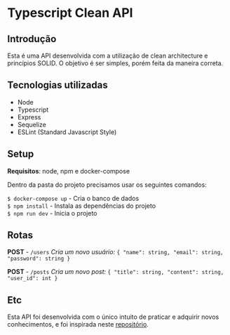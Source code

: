 # Typescript Clean API

## Introdução

Esta é uma API desenvolvida com a utilização de clean architecture e princípios SOLID.
O objetivo é ser simples, porém feita da maneira correta.

## Tecnologias utilizadas

- Node
- Typescript
- Express
- Sequelize
- ESLint (Standard Javascript Style)

## Setup

**Requisitos**: node, npm e docker-compose

Dentro da pasta do projeto precisamos usar os seguintes comandos:

`$ docker-compose up` - Cria o banco de dados  
`$ npm install` - Instala as dependências do projeto  
`$ npm run dev` - Inicia o projeto  

## Rotas

**POST** - `/users`
*Cria um novo usuário:*
`{
  "name": string,
  "email": string,
  "password": string
}`

**POST** - `/posts`
*Cria um novo post:*
`{
  "title": string,
  "content": string,
  "user_id": int
}`

## Etc

Esta API foi desenvolvida com o único intuito de praticar e adquirir novos conhecimentos, e foi inspirada neste [repositório](https://github.com/rmanguinho/clean-ts-api).
